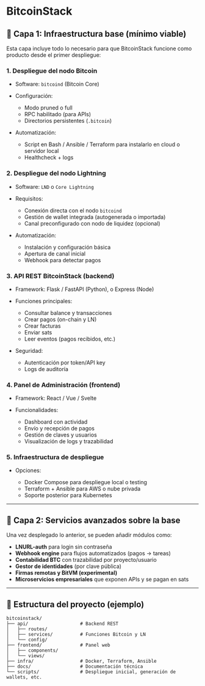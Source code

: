 # BitcoinStack


## 🧱 Capa 1: Infraestructura base (mínimo viable)

Esta capa incluye todo lo necesario para que BitcoinStack funcione como producto desde el primer despliegue:

### 1. Despliegue del nodo Bitcoin

* Software: `bitcoind` (Bitcoin Core)
* Configuración:

  * Modo pruned o full
  * RPC habilitado (para APIs)
  * Directorios persistentes (`.bitcoin`)
* Automatización:

  * Script en Bash / Ansible / Terraform para instalarlo en cloud o servidor local
  * Healthcheck + logs

### 2. Despliegue del nodo Lightning

* Software: `LND` o `Core Lightning`
* Requisitos:

  * Conexión directa con el nodo `bitcoind`
  * Gestión de wallet integrada (autogenerada o importada)
  * Canal preconfigurado con nodo de liquidez (opcional)
* Automatización:

  * Instalación y configuración básica
  * Apertura de canal inicial
  * Webhook para detectar pagos

### 3. API REST BitcoinStack (backend)

* Framework: Flask / FastAPI (Python), o Express (Node)
* Funciones principales:

  * Consultar balance y transacciones
  * Crear pagos (on-chain y LN)
  * Crear facturas
  * Enviar sats
  * Leer eventos (pagos recibidos, etc.)
* Seguridad:

  * Autenticación por token/API key
  * Logs de auditoría

### 4. Panel de Administración (frontend)

* Framework: React / Vue / Svelte
* Funcionalidades:

  * Dashboard con actividad
  * Envío y recepción de pagos
  * Gestión de claves y usuarios
  * Visualización de logs y trazabilidad

### 5. Infraestructura de despliegue

* Opciones:

  * Docker Compose para despliegue local o testing
  * Terraform + Ansible para AWS o nube privada
  * Soporte posterior para Kubernetes

---

## 🧠 Capa 2: Servicios avanzados sobre la base

Una vez desplegado lo anterior, se pueden añadir módulos como:

* **LNURL-auth** para login sin contraseña
* **Webhook engine** para flujos automatizados (pagos → tareas)
* **Contabilidad BTC** con trazabilidad por proyecto/usuario
* **Gestor de identidades** (por clave pública)
* **Firmas remotas y BitVM (experimental)**
* **Microservicios empresariales** que exponen APIs y se pagan en sats

---

## 📁 Estructura del proyecto (ejemplo)

```
bitcoinstack/
├── api/                   # Backend REST
│   ├── routes/
│   ├── services/          # Funciones Bitcoin y LN
│   └── config/
├── frontend/              # Panel web
│   ├── components/
│   └── views/
├── infra/                 # Docker, Terraform, Ansible
├── docs/                  # Documentación técnica
└── scripts/               # Despliegue inicial, generación de wallets, etc.
```

